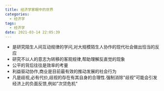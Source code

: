 ```yaml
---
title: 经济学家眼中的世界
categories:
  - 经济学
tags:
  - 经济学
date: 2021-03-14 22:05:39
---
```


- 是研究陌生人间互动规律的学问,对大规模陌生人协作的现代社会做出恰当的反应
- 研究不以人的意志为转移的客观规律,帮助理解反直觉的现象
- 公平的背后往往是效率的考量
- 利益驱动协作,商业是目前最有效的推动发展的社会行为
- 凡是歧视,必有代价,歧视的存在有其自身的合理性.强制消除"歧视"可能会引发经济上的负面反馈,例如"次贷危机"

<!--more-->